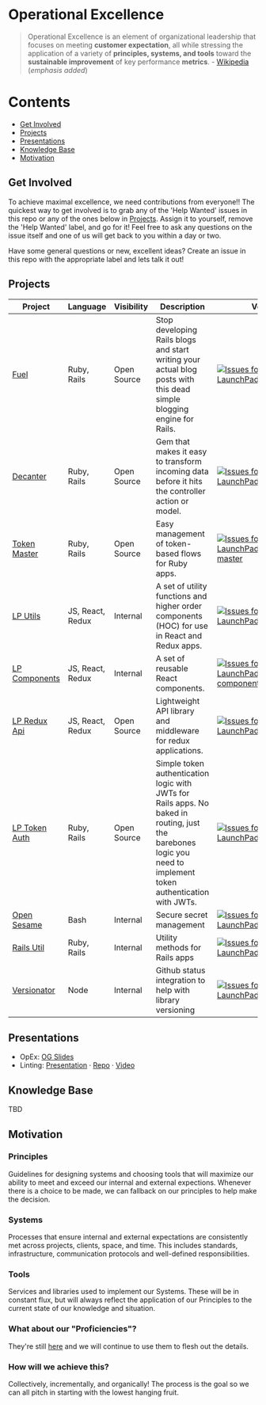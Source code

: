 # Operational Excellence

> Operational Excellence is an element of organizational leadership that focuses on meeting **customer expectation**, all while stressing the application of a variety of **principles, systems, and tools** toward the **sustainable improvement** of key performance **metrics**.  - [Wikipedia](https://en.wikipedia.org/wiki/Operational_excellence) (*emphasis added*)

# Contents
- [Get Involved](#get-involved)
- [Projects](#projects)
- [Presentations](#presentations)
- [Knowledge Base](#knowledge-base)
- [Motivation](#motivation)

## Get Involved
To achieve maximal excellence, we need contributions from everyone!! The quickest way to get involved is to grab any of the 'Help Wanted' issues in this repo or any of the ones below in [Projects](#projects). Assign it to yourself, remove the 'Help Wanted' label, and go for it! Feel free to ask any questions on the issue itself and one of us will get back to you within a day or two.

Have some general questions or new, excellent ideas? Create an issue in this repo with the appropriate label and lets talk it out!

## Projects

Project | Language | Visibility | Description | Volunteer!
--- | --- | --- | --- | ---
[Fuel](https://github.com/LaunchPadLab/fuel) | Ruby, Rails | Open Source | Stop developing Rails blogs and start writing your actual blog posts with this dead simple blogging engine for Rails. | [![Issues for LaunchPadLab/fuel](http://lp-badge.herokuapp.com/?repo=LaunchPadLab/fuel)](https://github.com/LaunchPadLab/fuel/issues?q=is%3Aopen+is%3Aissue+label%3A%22help+wanted%22)
[Decanter](https://github.com/LaunchPadLab/decanter) | Ruby, Rails | Open Source | Gem that makes it easy to transform incoming data before it hits the controller action or model. | [![Issues for LaunchPadLab/decanter](http://lp-badge.herokuapp.com/?repo=LaunchPadLab/decanter)](https://github.com/LaunchPadLab/decanter/issues?q=is%3Aopen+is%3Aissue+label%3A%22help+wanted%22)
[Token Master](https://github.com/LaunchPadLab/token-master) | Ruby, Rails | Open Source | Easy management of token-based flows for Ruby apps. | [![Issues for LaunchPadLab/token-master](http://lp-badge.herokuapp.com/?repo=LaunchPadLab/token-master)](https://github.com/LaunchPadLab/token-master/issues?q=is%3Aopen+is%3Aissue+label%3A%22help+wanted%22)
[LP Utils](https://github.com/LaunchPadLab/lp-utils) | JS, React, Redux | Internal | A set of utility functions and higher order components (HOC) for use in React and Redux apps. | [![Issues for LaunchPadLab/lp-utils](http://lp-badge.herokuapp.com/?repo=LaunchPadLab/lp-utils)](https://github.com/LaunchPadLab/lp-utils/issues?q=is%3Aopen+is%3Aissue+label%3A%22help+wanted%22)
[LP Components](https://github.com/LaunchPadLab/lp-components) | JS, React, Redux | Internal | A set of reusable React components. | [![Issues for LaunchPadLab/lp-components](http://lp-badge.herokuapp.com/?repo=LaunchPadLab/lp-components)](https://github.com/LaunchPadLab/lp-components/issues?q=is%3Aopen+is%3Aissue+label%3A%22help+wanted%22)
[LP Redux Api](https://github.com/LaunchPadLab/lp-redux-api) | JS, React, Redux | Open Source | Lightweight API library and middleware for redux applications. | [![Issues for LaunchPadLab/lp-redux-api](http://lp-badge.herokuapp.com/?repo=LaunchPadLab/lp-redux-api)](https://github.com/LaunchPadLab/lp-redux-api/issues?q=is%3Aopen+is%3Aissue+label%3A%22help+wanted%22)
[LP Token Auth](https://github.com/LaunchPadLab/lp_token_auth) | Ruby, Rails | Open Source | Simple token authentication logic with JWTs for Rails apps. No baked in routing, just the barebones logic you need to implement token authentication with JWTs. | [![Issues for LaunchPadLab/lp_token_auth](http://lp-badge.herokuapp.com/?repo=LaunchPadLab/lp_token_auth)](https://github.com/LaunchPadLab/lp_token_auth/issues?q=is%3Aopen+is%3Aissue+label%3A%22help+wanted%22)
[Open Sesame](https://github.com/LaunchPadLab/opensesame) | Bash | Internal | Secure secret management | [![Issues for LaunchPadLab/opensesame](http://lp-badge.herokuapp.com/?repo=LaunchPadLab/opensesame)](https://github.com/LaunchPadLab/opensesame/issues?q=is%3Aopen+is%3Aissue+label%3A%22help+wanted%22)
[Rails Util](https://github.com/LaunchPadLab/rails_util) | Ruby, Rails | Internal | Utility methods for Rails apps | [![Issues for LaunchPadLab/rails_util](http://lp-badge.herokuapp.com/?repo=LaunchPadLab/rails_util)](https://github.com/LaunchPadLab/rails_util/issues?q=is%3Aopen+is%3Aissue+label%3A%22help+wanted%22)
[Versionator](https://github.com/LaunchPadLab/versionator) | Node | Internal | Github status integration to help with library versioning | [![Issues for LaunchPadLab/versionator](http://lp-badge.herokuapp.com/?repo=LaunchPadLab/versionator)](https://github.com/LaunchPadLab/versionator/issues?q=is%3Aopen+is%3Aissue+label%3A%22help+wanted%22)

## Presentations
- OpEx: [OG Slides](https://docs.google.com/a/launchpadlab.com/presentation/d/12Qu-NdpthWA4zc4CbzuXcvBkvtJEgLY8uD2fmah3gTc/edit?usp=sharing)
- Linting: [Presentation](https://gitpitch.com/LaunchPadLab/linting)	· [Repo](https://github.com/LaunchPadLab/linting)	· [Video](https://drive.google.com/open?id=0B4d5JSnfGUZ0UUtTTWY5d05MdDA)

## Knowledge Base
TBD

## Motivation

### Principles
Guidelines for designing systems and choosing tools that will maximize our ability to meet and exceed our internal and external expections. Whenever there is a choice to be made, we can fallback on our principles to help make the decision.

### Systems
Processes that ensure internal and external expectations are consistently met across projects, clients, space, and time. This includes standards, infrastructure, communication protocols and well-defined responsibilities.

### Tools
Services and libraries used to implement our Systems. These will be in constant flux, but will always reflect the application of our Principles to the current state of our knowledge and situation.

### What about our "Proficiencies"?
They're still [here](https://github.com/LaunchPadLab/process/tree/master/Proficiencies) and we will continue to use them to flesh out the details.

### How will we achieve this?
Collectively, incrementally, and organically! The process is the goal so we can all pitch in starting with the lowest hanging fruit.
